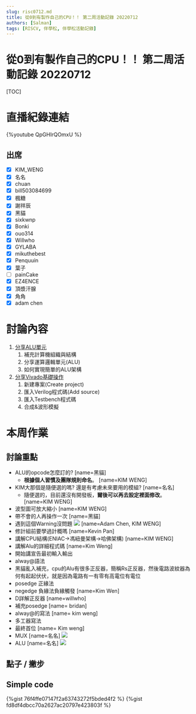```yaml
---
slug: risc0712.md
title: 從0到有製作自己的CPU！！ 第二周活動記錄 20220712
authors: [Salman]
tags: [RISCV, 伴學松, 伴學松活動記錄]
---
```

# 從0到有製作自己的CPU！！ 第二周活動記錄 20220712

[TOC]

# 直播紀錄連結
{%youtube QpGHIrQOmxU %}

## 出席
- [x] KIM_WENG
- [x] 名名
- [x] chuan
- [x] bill503084699
- [x] 楓糖
- [x] 謝祥辰
- [x] 黑貓
- [x] sixkwnp
- [x] Bonki
- [x] ouo314
- [x] Willwho
- [x] GYLABA
- [x] mikuthebest
- [x] Penquuin
- [x] 葉子
- [ ] painCake
- [x] EZ4ENCE
- [x] 頂漿汗腺
- [x] 角角
- [x] adam chen

# 討論內容
1. [分享ALU單元](https://hackmd.io/bSidfOQaTQWeFRlXJ4VFYA?view)
    1. 補充計算機組織與結構
    2. 分享運算邏輯單元(ALU)
    3. 如何實現簡單的ALU架構
3. [分享Vivado基礎操作](https://youtu.be/0Errcnc9IMA)
    1. 新建專案(Create project)
    2. 匯入Verilog程式碼(Add source)
    3. 匯入Testbench程式碼 
    4. 合成&波形模擬

# 本周作業

## 討論重點
- ALU的opcode怎麼訂的?
[name=黑貓]
    - **根據個人習慣及團隊規則命名**。
    [name=KIM WENG]
- KIM大那個是隨便選的嗎? 還是有考慮未來要用的模組?
[name=名名]
    - 隨便選的，目前還沒有開發板，**爾後可以再去設定裡面修改**。
    [name=KIM WENG]
- 波型圖可放大縮小
[name=KIM WENG]
- 帶不會的人再操作一次
[name=黑貓]
- 遇到這個Warning沒問題
![](https://i.imgur.com/h7yC2F0.png)
[name=Adam Chen, KIM WENG]
- 修計組前要學過計概嗎
[name=Kevin Pan]
- 講解CPU結構(ENIAC->馮紐曼架構->哈佛架構)
[name=KIM WENG]
- 講解Alu的詳細程式碼
[name=Kim Weng]
- 開始講宣告最初輸入輸出
- alway@語法
- 黑貓亂入補充，cpu的Alu有很多正反器，簡稱Rs正反器，然後電路波紋器為何有起起伏伏，就是因為電路有一有零有高電位有電位
- posedge  正緣法 
- negedge 負緣法負緣觸發
[name=Kim Wen]
- D詳解正反器
[name=willwho]
- 補充posedge
[name= bridan]
- alway@的寫法
[name= kim weng]
- 多工器寫法
- 最終首位
[name= Kim weng]
- MUX
[name=名名]
![](https://i.imgur.com/Dx7xSaT.png)
- ALU
[name=名名]
![](https://i.imgur.com/g74jgRZ.png)


## 點子 / 撇步

## Simple code
{%gist 76f4ffe07147f2a63743272f5bded4f2 %}
{%gist fd8df4dbcc70a2627ac20797e423803f %}
